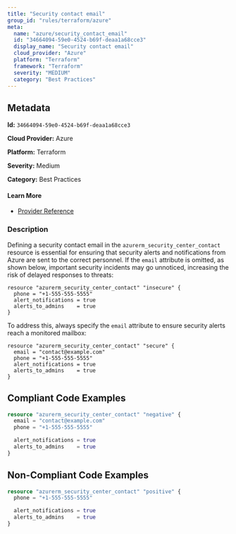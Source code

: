 ```yaml
---
title: "Security contact email"
group_id: "rules/terraform/azure"
meta:
  name: "azure/security_contact_email"
  id: "34664094-59e0-4524-b69f-deaa1a68cce3"
  display_name: "Security contact email"
  cloud_provider: "Azure"
  platform: "Terraform"
  framework: "Terraform"
  severity: "MEDIUM"
  category: "Best Practices"
---
```

## Metadata

**Id:** `34664094-59e0-4524-b69f-deaa1a68cce3`

**Cloud Provider:** Azure

**Platform:** Terraform

**Severity:** Medium

**Category:** Best Practices

#### Learn More

 - [Provider Reference](https://registry.terraform.io/providers/hashicorp/azurerm/latest/docs/resources/security_center_contact#email)

### Description

 Defining a security contact email in the `azurerm_security_center_contact` resource is essential for ensuring that security alerts and notifications from Azure are sent to the correct personnel. If the `email` attribute is omitted, as shown below, important security incidents may go unnoticed, increasing the risk of delayed responses to threats:

```
resource "azurerm_security_center_contact" "insecure" {
  phone = "+1-555-555-5555"
  alert_notifications = true
  alerts_to_admins    = true
}
```

To address this, always specify the `email` attribute to ensure security alerts reach a monitored mailbox:

```
resource "azurerm_security_center_contact" "secure" {
  email = "contact@example.com"
  phone = "+1-555-555-5555"
  alert_notifications = true
  alerts_to_admins    = true
}
```


## Compliant Code Examples
```terraform
resource "azurerm_security_center_contact" "negative" {
  email = "contact@example.com"
  phone = "+1-555-555-5555"

  alert_notifications = true
  alerts_to_admins    = true
}

```
## Non-Compliant Code Examples
```terraform
resource "azurerm_security_center_contact" "positive" {
  phone = "+1-555-555-5555"

  alert_notifications = true
  alerts_to_admins    = true
}

```